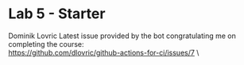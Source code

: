 # Lab 5 - Starter
Dominik Lovric
Latest issue provided by the bot congratulating me on completing the course: \
https://github.com/dlovric/github-actions-for-ci/issues/7 \ 

